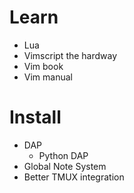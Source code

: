 # Learn
- Lua
- Vimscript the hardway
- Vim book
- Vim manual

# Install
- DAP
  - Python DAP
- Global Note System
- Better TMUX integration
